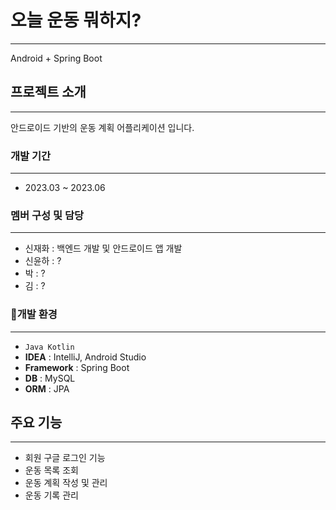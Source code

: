 # 오늘 운동 뭐하지?

---
Android + Spring Boot

## 프로젝트 소개

---
안드로이드 기반의 운동 계획 어플리케이션 입니다.

### 개발 기간

---
- 2023.03 ~ 2023.06

### 멤버 구성 및 담당

---
- 신재화 : 백엔드 개발 및 안드로이드 앱 개발
- 신윤하 : ?
- 박 : ?
- 김 : ?

### 📌개발 환경

---
- `Java Kotlin`
- **IDEA** : IntelliJ, Android Studio
- **Framework** : Spring Boot
- **DB** : MySQL
- **ORM** : JPA

## 주요 기능

---
- 회원 구글 로그인 기능
- 운동 목록 조회
- 운동 계획 작성 및 관리
- 운동 기록 관리

